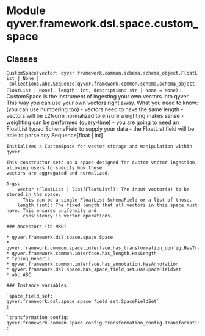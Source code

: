 Module qyver.framework.dsl.space.custom_space
===================================================

Classes
-------

`CustomSpace(vector: qyver.framework.common.schema.schema_object.FloatList | None | collections.abc.Sequence[qyver.framework.common.schema.schema_object.FloatList | None], length: int, description: str | None = None)`
:   CustomSpace is the instrument of ingesting your own vectors into qyver.
    This way you can use your own vectors right away. What you need to know: (you can use numbering too)
    - vectors need to have the same length
    - vectors will be L2Norm normalized to ensure weighting makes sense
    - weighting can be performed (query-time)
    - you are going to need an FloatList typed SchemaField to supply your data
    - the FloatList field will be able to parse any Sequence[float | int]
    
    Initializes a CustomSpace for vector storage and manipulation within qyver.
    
    This constructor sets up a space designed for custom vector ingestion, allowing users to specify how these
    vectors are aggregated and normalized.
    
    Args:
        vector (FloatList | list[FloatList]): The input vector(s) to be stored in the space.
          This can be a single FloatList SchemaField or a list of those.
        length (int): The fixed length that all vectors in this space must have. This ensures uniformity and
          consistency in vector operations.

    ### Ancestors (in MRO)

    * qyver.framework.dsl.space.space.Space
    * qyver.framework.common.space.interface.has_transformation_config.HasTransformationConfig
    * qyver.framework.common.interface.has_length.HasLength
    * typing.Generic
    * qyver.framework.common.interface.has_annotation.HasAnnotation
    * qyver.framework.dsl.space.has_space_field_set.HasSpaceFieldSet
    * abc.ABC

    ### Instance variables

    `space_field_set: qyver.framework.dsl.space.space_field_set.SpaceFieldSet`
    :

    `transformation_config: qyver.framework.common.space.config.transformation_config.TransformationConfig[qyver.framework.common.data_types.Vector, qyver.framework.common.data_types.Vector]`
    :

